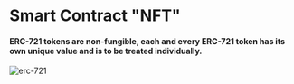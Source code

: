 # Smart Contract "NFT"

#### ERC-721 tokens are non-fungible, each and every ERC-721 token has its own unique value and is to be treated individually.

![erc-721](https://user-images.githubusercontent.com/95535448/187863487-aa187c58-8ed3-4e6a-9183-5d89e52e059d.png)
